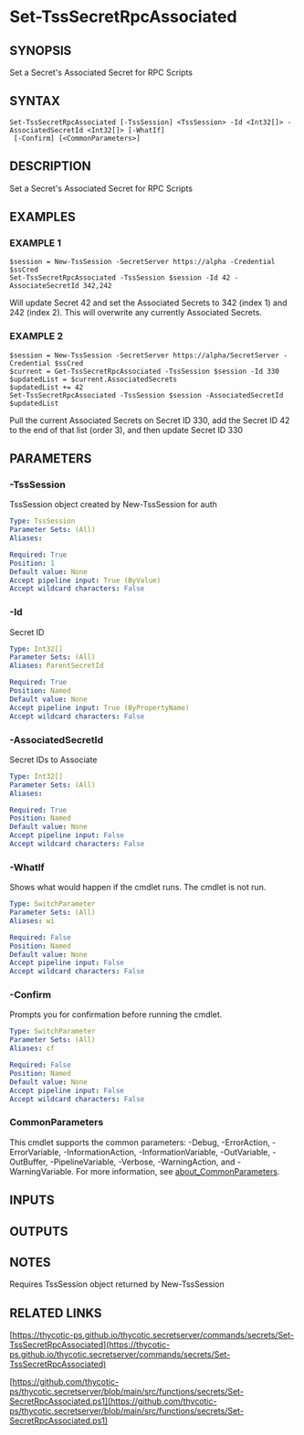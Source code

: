 # Set-TssSecretRpcAssociated

## SYNOPSIS
Set a Secret's Associated Secret for RPC Scripts

## SYNTAX

```
Set-TssSecretRpcAssociated [-TssSession] <TssSession> -Id <Int32[]> -AssociatedSecretId <Int32[]> [-WhatIf]
 [-Confirm] [<CommonParameters>]
```

## DESCRIPTION
Set a Secret's Associated Secret for RPC Scripts

## EXAMPLES

### EXAMPLE 1
```
$session = New-TssSession -SecretServer https://alpha -Credential $ssCred
Set-TssSecretRpcAssociated -TssSession $session -Id 42 -AssociateSecretId 342,242
```

Will update Secret 42 and set the Associated Secrets to 342 (index 1) and 242 (index 2).
This will overwrite any currently Associated Secrets.

### EXAMPLE 2
```
$session = New-TssSession -SecretServer https://alpha/SecretServer -Credential $ssCred
$current = Get-TssSecretRpcAssociated -TssSession $session -Id 330
$updatedList = $current.AssociatedSecrets
$updatedList += 42
Set-TssSecretRpcAssociated -TssSession $session -AssociatedSecretId $updatedList
```

Pull the current Associated Secrets on Secret ID 330, add the Secret ID 42 to the end of that list (order 3), and then update Secret ID 330

## PARAMETERS

### -TssSession
TssSession object created by New-TssSession for auth

```yaml
Type: TssSession
Parameter Sets: (All)
Aliases:

Required: True
Position: 1
Default value: None
Accept pipeline input: True (ByValue)
Accept wildcard characters: False
```

### -Id
Secret ID

```yaml
Type: Int32[]
Parameter Sets: (All)
Aliases: ParentSecretId

Required: True
Position: Named
Default value: None
Accept pipeline input: True (ByPropertyName)
Accept wildcard characters: False
```

### -AssociatedSecretId
Secret IDs to Associate

```yaml
Type: Int32[]
Parameter Sets: (All)
Aliases:

Required: True
Position: Named
Default value: None
Accept pipeline input: False
Accept wildcard characters: False
```

### -WhatIf
Shows what would happen if the cmdlet runs.
The cmdlet is not run.

```yaml
Type: SwitchParameter
Parameter Sets: (All)
Aliases: wi

Required: False
Position: Named
Default value: None
Accept pipeline input: False
Accept wildcard characters: False
```

### -Confirm
Prompts you for confirmation before running the cmdlet.

```yaml
Type: SwitchParameter
Parameter Sets: (All)
Aliases: cf

Required: False
Position: Named
Default value: None
Accept pipeline input: False
Accept wildcard characters: False
```

### CommonParameters
This cmdlet supports the common parameters: -Debug, -ErrorAction, -ErrorVariable, -InformationAction, -InformationVariable, -OutVariable, -OutBuffer, -PipelineVariable, -Verbose, -WarningAction, and -WarningVariable. For more information, see [about_CommonParameters](http://go.microsoft.com/fwlink/?LinkID=113216).

## INPUTS

## OUTPUTS

## NOTES
Requires TssSession object returned by New-TssSession

## RELATED LINKS

[https://thycotic-ps.github.io/thycotic.secretserver/commands/secrets/Set-TssSecretRpcAssociated](https://thycotic-ps.github.io/thycotic.secretserver/commands/secrets/Set-TssSecretRpcAssociated)

[https://github.com/thycotic-ps/thycotic.secretserver/blob/main/src/functions/secrets/Set-SecretRpcAssociated.ps1](https://github.com/thycotic-ps/thycotic.secretserver/blob/main/src/functions/secrets/Set-SecretRpcAssociated.ps1)

